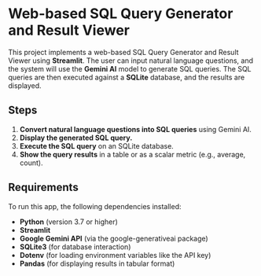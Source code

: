 # Web-based SQL Query Generator and Result Viewer

This project implements a web-based SQL Query Generator and Result Viewer using **Streamlit**. The user can input natural language questions, and the system will use the **Gemini AI** model to generate SQL queries. The SQL queries are then executed against a **SQLite** database, and the results are displayed.

## Steps

1. **Convert natural language questions into SQL queries** using Gemini AI.
2. **Display the generated SQL query.**
3. **Execute the SQL query** on an SQLite database.
4. **Show the query results** in a table or as a scalar metric (e.g., average, count).

## Requirements

To run this app, the following dependencies installed:

- **Python** (version 3.7 or higher)
- **Streamlit**
- **Google Gemini API** (via the google-generativeai package)
- **SQLite3** (for database interaction)
- **Dotenv** (for loading environment variables like the API key)
- **Pandas** (for displaying results in tabular format)

